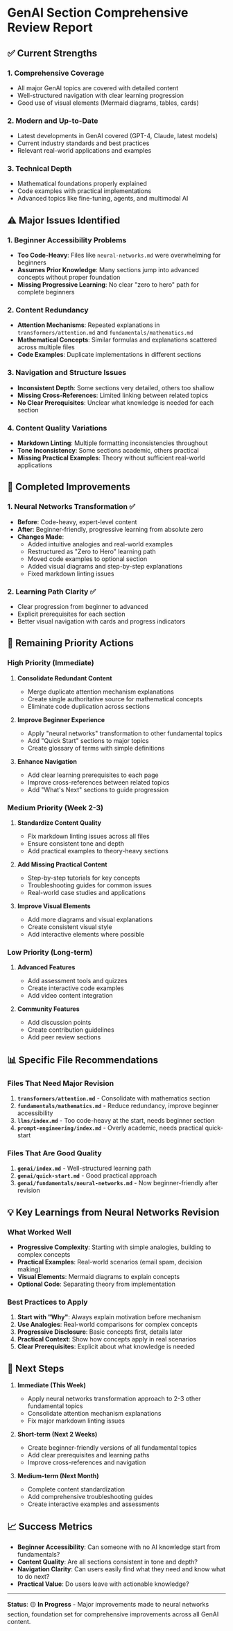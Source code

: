 # GenAI Section Comprehensive Review Report

## ✅ Current Strengths

### 1. **Comprehensive Coverage**
- All major GenAI topics are covered with detailed content
- Well-structured navigation with clear learning progression
- Good use of visual elements (Mermaid diagrams, tables, cards)

### 2. **Modern and Up-to-Date**
- Latest developments in GenAI covered (GPT-4, Claude, latest models)
- Current industry standards and best practices
- Relevant real-world applications and examples

### 3. **Technical Depth**
- Mathematical foundations properly explained
- Code examples with practical implementations
- Advanced topics like fine-tuning, agents, and multimodal AI

## ⚠️ Major Issues Identified

### 1. **Beginner Accessibility Problems**
- **Too Code-Heavy**: Files like `neural-networks.md` were overwhelming for beginners
- **Assumes Prior Knowledge**: Many sections jump into advanced concepts without proper foundation
- **Missing Progressive Learning**: No clear "zero to hero" path for complete beginners

### 2. **Content Redundancy**
- **Attention Mechanisms**: Repeated explanations in `transformers/attention.md` and `fundamentals/mathematics.md`
- **Mathematical Concepts**: Similar formulas and explanations scattered across multiple files
- **Code Examples**: Duplicate implementations in different sections

### 3. **Navigation and Structure Issues**
- **Inconsistent Depth**: Some sections very detailed, others too shallow
- **Missing Cross-References**: Limited linking between related topics
- **No Clear Prerequisites**: Unclear what knowledge is needed for each section

### 4. **Content Quality Variations**
- **Markdown Linting**: Multiple formatting inconsistencies throughout
- **Tone Inconsistency**: Some sections academic, others practical
- **Missing Practical Examples**: Theory without sufficient real-world applications

## 🔄 Completed Improvements

### 1. **Neural Networks Transformation** ✅
- **Before**: Code-heavy, expert-level content
- **After**: Beginner-friendly, progressive learning from absolute zero
- **Changes Made**:
  - Added intuitive analogies and real-world examples
  - Restructured as "Zero to Hero" learning path
  - Moved code examples to optional section
  - Added visual diagrams and step-by-step explanations
  - Fixed markdown linting issues

### 2. **Learning Path Clarity** ✅
- Clear progression from beginner to advanced
- Explicit prerequisites for each section
- Better visual navigation with cards and progress indicators

## 🎯 Remaining Priority Actions

### High Priority (Immediate)

1. **Consolidate Redundant Content**
   - Merge duplicate attention mechanism explanations
   - Create single authoritative source for mathematical concepts
   - Eliminate code duplication across sections

2. **Improve Beginner Experience**
   - Apply "neural networks" transformation to other fundamental topics
   - Add "Quick Start" sections to major topics
   - Create glossary of terms with simple definitions

3. **Enhance Navigation**
   - Add clear learning prerequisites to each page
   - Improve cross-references between related topics
   - Add "What's Next" sections to guide progression

### Medium Priority (Week 2-3)

1. **Standardize Content Quality**
   - Fix markdown linting issues across all files
   - Ensure consistent tone and depth
   - Add practical examples to theory-heavy sections

2. **Add Missing Practical Content**
   - Step-by-step tutorials for key concepts
   - Troubleshooting guides for common issues
   - Real-world case studies and applications

3. **Improve Visual Elements**
   - Add more diagrams and visual explanations
   - Create consistent visual style
   - Add interactive elements where possible

### Low Priority (Long-term)

1. **Advanced Features**
   - Add assessment tools and quizzes
   - Create interactive code examples
   - Add video content integration

2. **Community Features**
   - Add discussion points
   - Create contribution guidelines
   - Add peer review sections

## 📊 Specific File Recommendations

### Files That Need Major Revision

1. **`transformers/attention.md`** - Consolidate with mathematics section
2. **`fundamentals/mathematics.md`** - Reduce redundancy, improve beginner accessibility
3. **`llms/index.md`** - Too code-heavy at the start, needs beginner section
4. **`prompt-engineering/index.md`** - Overly academic, needs practical quick-start

### Files That Are Good Quality

1. **`genai/index.md`** - Well-structured learning path
2. **`genai/quick-start.md`** - Good practical approach
3. **`genai/fundamentals/neural-networks.md`** - Now beginner-friendly after revision

## 💡 Key Learnings from Neural Networks Revision

### What Worked Well
- **Progressive Complexity**: Starting with simple analogies, building to complex concepts
- **Practical Examples**: Real-world scenarios (email spam, decision making)
- **Visual Elements**: Mermaid diagrams to explain concepts
- **Optional Code**: Separating theory from implementation

### Best Practices to Apply
1. **Start with "Why"**: Always explain motivation before mechanism
2. **Use Analogies**: Real-world comparisons for complex concepts
3. **Progressive Disclosure**: Basic concepts first, details later
4. **Practical Context**: Show how concepts apply in real scenarios
5. **Clear Prerequisites**: Explicit about what knowledge is needed

## 🚀 Next Steps

1. **Immediate (This Week)**
   - Apply neural networks transformation approach to 2-3 other fundamental topics
   - Consolidate attention mechanism explanations
   - Fix major markdown linting issues

2. **Short-term (Next 2 Weeks)**
   - Create beginner-friendly versions of all fundamental topics
   - Add clear prerequisites and learning paths
   - Improve cross-references and navigation

3. **Medium-term (Next Month)**
   - Complete content standardization
   - Add comprehensive troubleshooting guides
   - Create interactive examples and assessments

## 📈 Success Metrics

- **Beginner Accessibility**: Can someone with no AI knowledge start from fundamentals?
- **Content Quality**: Are all sections consistent in tone and depth?
- **Navigation Clarity**: Can users easily find what they need and know what to do next?
- **Practical Value**: Do users leave with actionable knowledge?

---

**Status**: 🟡 **In Progress** - Major improvements made to neural networks section, foundation set for comprehensive improvements across all GenAI content.
